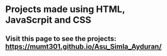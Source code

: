 # Projects made using HTML, JavaScrpit and CSS
## Visit this page to see the projects: https://mumt301.github.io/Asu_Simla_Ayduran/
